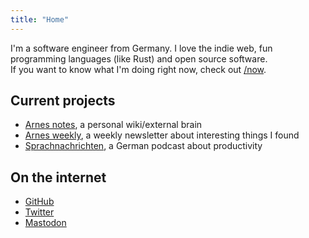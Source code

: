 ```yaml
---
title: "Home"
---
```


I'm a software engineer from Germany. I love the indie web, fun programming
languages (like Rust) and open source software.  
If you want to know what I'm doing right now, check out [/now](/now).

## Current projects

* [Arnes notes](https://notes.arne.me), a personal wiki/external brain
* [Arnes weekly](https://arnesweekly.email), a weekly newsletter about interesting things I found
* [Sprachnachrichten](https://sprachnachrichten.fm), a German podcast about productivity

## On the internet
* [GitHub](https://github.com/bahlo)
* [Twitter](https://twitter.com/arnebahlo)
* [Mastodon](https://chaos.social/@ab)
